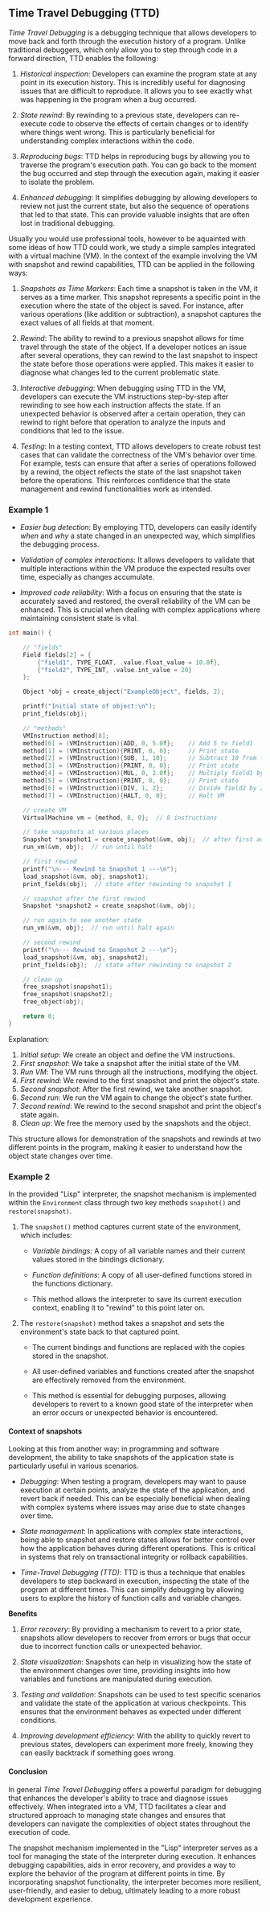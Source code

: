 
## Time Travel Debugging (TTD)

*Time Travel Debugging* is a debugging technique that allows developers
to move back and forth through the execution history of a program.
Unlike traditional debuggers, which only allow you to step through
code in a forward direction, TTD enables the following:

1. *Historical inspection*: Developers can examine the program state at any point
in its execution history. This is incredibly useful for diagnosing issues that are
difficult to reproduce. It allows you to see exactly what was happening in the
program when a bug occurred.

2. *State rewind*: By rewinding to a previous state, developers can re-execute code
to observe the effects of certain changes or to identify where things went wrong.
This is particularly beneficial for understanding complex interactions within the code.

3. *Reproducing bugs*: TTD helps in reproducing bugs by allowing you to traverse
the program's execution path. You can go back to the moment the bug occurred and
step through the execution again, making it easier to isolate the problem.

4. *Enhanced debugging*: It simplifies debugging by allowing developers to review not
just the current state, but also the sequence of operations that led to that state.
This can provide valuable insights that are often lost in traditional debugging.


Usually you would use professional tools, however to be aquainted with some ideas
of how TTD could work, we study a simple samples integrated with a virtual machine
(VM). In the context of the example involving the VM with snapshot and
rewind capabilities, TTD can be applied in the following ways:

1. *Snapshots as Time Markers*: Each time a snapshot is taken in the VM, it serves as
a time marker. This snapshot represents a specific point in the execution where the
state of the object is saved. For instance, after various operations (like addition
or subtraction), a snapshot captures the exact values of all fields at that moment.

2. *Rewind*: The ability to rewind to a previous snapshot allows for time travel through
the state of the object. If a developer notices an issue after several operations, they
can rewind to the last snapshot to inspect the state before those operations were applied.
This makes it easier to diagnose what changes led to the current problematic state.

3. *Interactive debugging*: When debugging using TTD in the VM, developers can execute
the VM instructions step-by-step after rewinding to see how each instruction affects
the state. If an unexpected behavior is observed after a certain operation, they can
rewind to right before that operation to analyze the inputs and conditions that led
to the issue.

4. *Testing*: In a testing context, TTD allows developers to create robust test cases
that can validate the correctness of the VM's behavior over time. For example, tests
can ensure that after a series of operations followed by a rewind, the object reflects
the state of the last snapshot taken before the operations. This reinforces confidence
that the state management and rewind functionalities work as intended.


### Example 1

- *Easier bug detection*: By employing TTD, developers can easily identify *when* and
  *why* a state changed in an unexpected way, which simplifies the debugging process.

- *Validation of complex interactions*: It allows developers to validate that multiple
  interactions within the VM produce the expected results over time, especially as changes
  accumulate.

- *Improved code reliability*: With a focus on ensuring that the state is accurately
  saved and restored, the overall reliability of the VM can be enhanced. This is crucial
  when dealing with complex applications where maintaining consistent state is vital.


```c
int main() {

    // "fields"
    Field fields[2] = {
        {"field1", TYPE_FLOAT, .value.float_value = 10.0f},
        {"field2", TYPE_INT, .value.int_value = 20}
    };

    Object *obj = create_object("ExampleObject", fields, 2);

    printf("Initial state of object:\n");
    print_fields(obj);

    // "methods"
    VMInstruction method[8];
    method[0] = (VMInstruction){ADD, 0, 5.0f};    // Add 5 to field1
    method[1] = (VMInstruction){PRINT, 0, 0};     // Print state
    method[2] = (VMInstruction){SUB, 1, 10};      // Subtract 10 from field2
    method[3] = (VMInstruction){PRINT, 0, 0};     // Print state
    method[4] = (VMInstruction){MUL, 0, 2.0f};    // Multiply field1 by 2
    method[5] = (VMInstruction){PRINT, 0, 0};     // Print state
    method[6] = (VMInstruction){DIV, 1, 2};       // Divide field2 by 2
    method[7] = (VMInstruction){HALT, 0, 0};      // Halt VM

    // create VM
    VirtualMachine vm = {method, 8, 0};  // 8 instructions

    // take snapshots at various places
    Snapshot *snapshot1 = create_snapshot(&vm, obj);  // after first add
    run_vm(&vm, obj);  // run until halt

    // first rewind
    printf("\n--- Rewind to Snapshot 1 ---\n");
    load_snapshot(&vm, obj, snapshot1);
    print_fields(obj);  // state after rewinding to snapshot 1

    // snapshot after the first rewind
    Snapshot *snapshot2 = create_snapshot(&vm, obj);

    // run again to see another state
    run_vm(&vm, obj);  // run until halt again

    // second rewind
    printf("\n--- Rewind to Snapshot 2 ---\n");
    load_snapshot(&vm, obj, snapshot2);
    print_fields(obj);  // state after rewinding to snapshot 2

    // clean up
    free_snapshot(snapshot1);
    free_snapshot(snapshot2);
    free_object(obj);

    return 0;
}
```

Explanation:

1. *Initial setup*: We create an object and define the VM instructions.
2. *First snapshot*: We take a snapshot after the initial state of the VM.
3. *Run VM*: The VM runs through all the instructions, modifying the object.
4. *First rewind*: We rewind to the first snapshot and print the object's state.
5. *Second snapshot*: After the first rewind, we take another snapshot.
6. *Second run*: We run the VM again to change the object's state further.
7. *Second rewind*: We rewind to the second snapshot and print the object's state again.
8. *Clean up*: We free the memory used by the snapshots and the object.

This structure allows for demonstration of the snapshots and rewinds at two
different points in the program, making it easier to understand how the object
state changes over time.



### Example 2

In the provided "Lisp" interpreter, the snapshot mechanism is implemented within the
`Environment` class through two key methods `snapshot()` and `restore(snapshot)`.

1. The `snapshot()` method captures current state of the environment, which includes:

	- *Variable bindings*: A copy of all variable names and their current values stored
    in the bindings dictionary.

	- *Function definitions*: A copy of all user-defined functions stored in the functions
    dictionary.

	- This method allows the interpreter to save its current execution context, enabling
    it to "rewind" to this point later on.

2. The `restore(snapshot)` method takes a snapshot and sets the environment's state back
   to that captured point.

	- The current bindings and functions are replaced with the copies stored in the snapshot.

	- All user-defined variables and functions created after the snapshot are effectively
    removed from the environment.

	- This method is essential for debugging purposes, allowing developers to revert to
    a known good state of the interpreter when an error occurs or unexpected behavior
    is encountered.


#### Context of snapshots

Looking at this from another way: in programming and software development, the ability
to take snapshots of the application state is particularly useful in various scenarios.

- *Debugging*: When testing a program, developers may want to pause execution at certain
  points, analyze the state of the application, and revert back if needed. This can be
  especially beneficial when dealing with complex systems where issues may arise due to
  state changes over time.

- *State management*: In applications with complex state interactions, being able to
  snapshot and restore states allows for better control over how the application behaves
  during different operations. This is critical in systems that rely on transactional
  integrity or rollback capabilities.

- *Time-Travel Debugging (TTD)*: TTD is thus a technique that enables developers to step
  backward in execution, inspecting the state of the program at different times. This can
  simplify debugging by allowing users to explore the history of function calls and variable
  changes.


__Benefits__

1. *Error recovery*: By providing a mechanism to revert to a prior state,
   snapshots allow developers to recover from errors or bugs that occur due
   to incorrect function calls or unexpected behavior.

2. *State visualization*: Snapshots can help in visualizing how the state
   of the environment changes over time, providing insights into how variables
   and functions are manipulated during execution.

3. *Testing and validation*: Snapshots can be used to test specific scenarios
   and validate the state of the application at various checkpoints. This
   ensures that the environment behaves as expected under different conditions.

4. *Improving development efficiency*: With the ability to quickly revert to
   previous states, developers can experiment more freely, knowing they can
   easily backtrack if something goes wrong.


#### Conclusion

In general *Time Travel Debugging* offers a powerful paradigm for debugging that
enhances the developer's ability to trace and diagnose issues effectively. When
integrated into a VM, TTD facilitates a clear and structured approach to managing
state changes and ensures that developers can navigate the complexities of object
states throughout the execution of code.

The snapshot mechanism implemented in the "Lisp" interpreter serves as a 
tool for managing the state of the interpreter during execution. It enhances
debugging capabilities, aids in error recovery, and provides a way to explore
the behavior of the program at different points in time. By incorporating snapshot
functionality, the interpreter becomes more resilient, user-friendly, and easier
to debug, ultimately leading to a more robust development experience.
